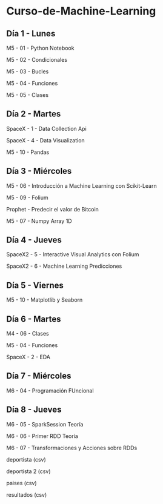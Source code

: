 # Curso-de-Machine-Learning

## Día 1 - Lunes

M5 - 01 - Python Notebook

M5 - 02 - Condicionales

M5 - 03 - Bucles

M5 - 04 - Funciones

M5 - 05 - Clases

## Día 2 - Martes

SpaceX - 1 - Data Collection Api

SpaceX - 4 - Data Visualization

M5 - 10 - Pandas

## Día 3 - Miércoles

M5 - 06 - Introducción a Machine Learning con Scikit-Learn

M5 - 09 - Folium

Prophet - Predecir el valor de Bitcoin

M5 - 07 - Numpy Array 1D

## Día 4 - Jueves

SpaceX2 - 5 - Interactive Visual Analytics con Folium

SpaceX2 - 6 - Machine Learning Predicciones

## Día 5 - Viernes

M5 - 10 - Matplotlib y Seaborn

## Día 6 - Martes

M4 - 06 - Clases

M5 - 04 - Funciones

SpaceX - 2 - EDA

## Día 7 - Miércoles

M6 - 04 - Programación FUncional

## Día 8 - Jueves

M6 - 05 - SparkSession Teoría

M6 - 06 - Primer RDD Teoría

M6 - 07 - Transformaciones y Acciones sobre RDDs

deportista (csv)

deportista 2 (csv)

paises (csv)

resultados (csv)
